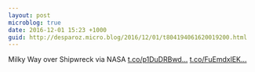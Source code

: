 ```yaml
---
layout: post
microblog: true
date: 2016-12-01 15:23 +1000
guid: http://desparoz.micro.blog/2016/12/01/t804194061620019200.html
---
```

Milky Way over Shipwreck  via NASA [t.co/p1DuDRBwd...](https://t.co/p1DuDRBwdv) [t.co/FuEmdxlEK...](https://t.co/FuEmdxlEKW)
